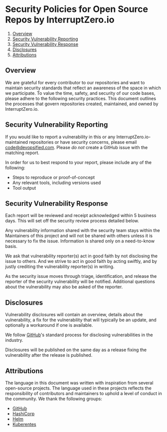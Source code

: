 # Security Policies for Open Source Repos by InterruptZero.io

1. [Overview](#overview)
2. [Security Vulnerability Reporting](#security-vulnerability-reporting)
3. [Security Vulnerability Response](#security-vulnerability-response)
4. [Disclosures](#disclosures)
5. [Attributions](#attributions)

## Overview

We are grateful for every contributor to our repositories and want to maintain security standards that reflect an awareness of the space in which we participate.  To value the time, safety, and security of our code bases, please adhere to the following security practices. This document outlines the processes that govern repositories created, maintained, and owned by InterruptZero.io.

## Security Vulnerability Reporting

If you would like to report a vulnerability in this or any InterruptZero.io-maintained repositories or have security concerns, please email [code@devopsified.com](mailto:code@devopsified.com). Please _*do not*_ create a GitHub issue with the matching report.

In order for us to best respond to your report, please include any of the following:

* Steps to reproduce or proof-of-concept
* Any relevant tools, including versions used
* Tool output

## Security Vulnerability Response
Each report will be reviewed and receipt acknowledged within 5 business days. This will set off the security review process detailed below.

Any vulnerability information shared with the security team stays within the Maintainers of this project and will not be shared with others unless it is necessary to fix the issue. Information is shared only on a need-to-know basis.

We ask that vulnerability reporter(s) act in good faith by not disclosing the issue to others. And we strive to act in good faith by acting swiftly, and by justly crediting the vulnerability reporter(s) in writing.

As the security issue moves through triage, identification, and release the reporter of the security vulnerability will be notified. Additional questions about the vulnerability may also be asked of the reporter.

## Disclosures
Vulnerability disclosures will contain an overview, details about the vulnerability, a fix for the vulnerability that will typically be an update, and optionally a workaround if one is available.

We follow [GitHub](https://docs.github.com/en/code-security/security-advisories/guidance-on-reporting-and-writing/about-coordinated-disclosure-of-security-vulnerabilities#standard-process)'s standard process for disclosing vulnerabilities in the industry.

Disclosures will be published on the same day as a release fixing the vulnerability after the release is published.

## Attributions
The language in this document was written with inspiration from several open-source projects. The language used in these projects reflects the responsibility of contributors and maintainers to uphold a level of conduct in the community. We thank the following groups:

* [GitHub](https://docs.github.com/en/code-security/security-advisories/guidance-on-reporting-and-writing/about-coordinated-disclosure-of-security-vulnerabilities)
* [HashiCorp](https://www.terraform.io/security)
* [Helm](https://github.com/helm/community/blob/main/SECURITY.md)
* [Kuberentes](https://github.com/kubernetes/community/blob/master/SECURITY.md)
